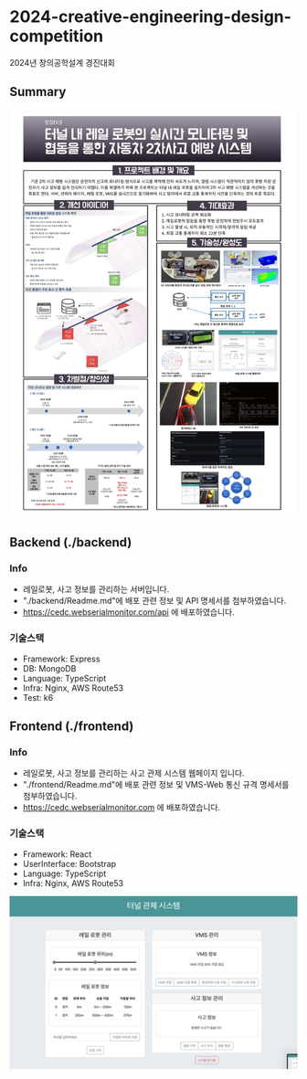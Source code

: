 # 2024-creative-engineering-design-competition

2024년 창의공학설계 경진대회

## Summary

![summation poster](./img/summation-poster.jpg)

## Backend (./backend)

### Info

- 레일로봇, 사고 정보를 관리하는 서버입니다.
- "./backend/Readme.md"에 배포 관련 정보 및 API 명세서를 첨부하였습니다.
- https://cedc.webserialmonitor.com/api 에 배포하였습니다.

### 기술스택

- Framework: Express
- DB: MongoDB
- Language: TypeScript
- Infra: Nginx, AWS Route53
- Test: k6

## Frontend (./frontend)

### Info

- 레일로봇, 사고 정보를 관리하는 사고 관제 시스템 웹페이지 입니다.
- "./frontend/Readme.md"에 배포 관련 정보 및 VMS-Web 통신 규격 명세서를 첨부하였습니다.
- https://cedc.webserialmonitor.com 에 배포하였습니다.

### 기술스택

- Framework: React
- UserInterface: Bootstrap
- Language: TypeScript
- Infra: Nginx, AWS Route53

![frontend page](./img/frontend-page.png)
